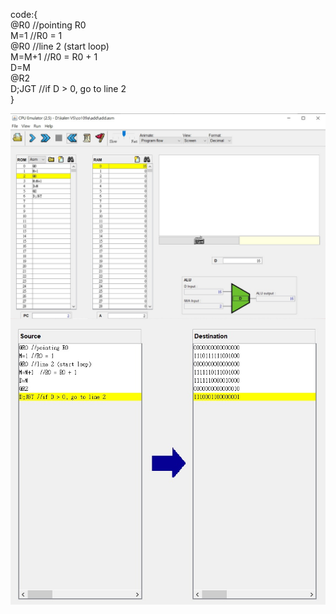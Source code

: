 code:{  
      @R0 //pointing R0  
      M=1 //R0 = 1  
      @R0 //line 2 (start loop)  
      M=M+1  //R0 = R0 + 1  
      D=M  
      @R2  
      D;JGT //if D > 0, go to line 2  
}


<img src="hw7_else_1.jpg"  align=center />  
<img src="hw7_else_2.jpg"  align=center />
